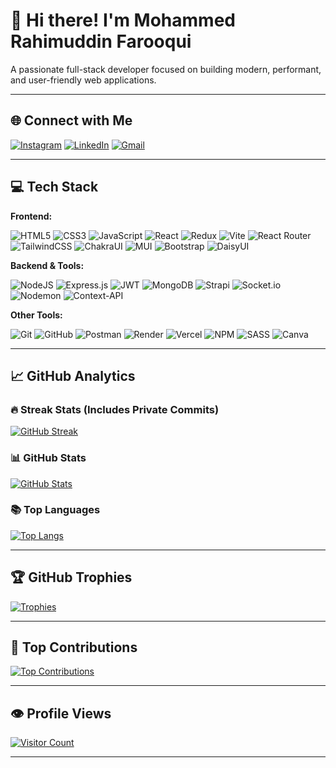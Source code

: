 # 👋 Hi there! I'm Mohammed Rahimuddin Farooqui

A passionate full-stack developer focused on building modern, performant, and user-friendly web applications.

---

## 🌐 Connect with Me

[![Instagram](https://img.shields.io/badge/Instagram-%23E4405F.svg?logo=Instagram&logoColor=white)](https://instagram.com/rahim.farooqui)
[![LinkedIn](https://img.shields.io/badge/LinkedIn-%230077B5.svg?logo=linkedin&logoColor=white)](https://www.linkedin.com/in/mohammed-rahimuddin-farooqui-276b0631a/)
[![Gmail](https://img.shields.io/badge/Email-D14836?logo=gmail&logoColor=white)](mailto:rahimfarooqui38@gmail.com)

---

## 💻 Tech Stack

**Frontend:**

![HTML5](https://img.shields.io/badge/html5-%23E34F26.svg?style=for-the-badge&logo=html5&logoColor=white)
![CSS3](https://img.shields.io/badge/css3-%231572B6.svg?style=for-the-badge&logo=css3&logoColor=white)
![JavaScript](https://img.shields.io/badge/javascript-%23323330.svg?style=for-the-badge&logo=javascript&logoColor=%23F7DF1E)
![React](https://img.shields.io/badge/react-%2320232a.svg?style=for-the-badge&logo=react&logoColor=%2361DAFB)
![Redux](https://img.shields.io/badge/redux-%23593d88.svg?style=for-the-badge&logo=redux&logoColor=white)
![Vite](https://img.shields.io/badge/vite-%23646CFF.svg?style=for-the-badge&logo=vite&logoColor=white)
![React Router](https://img.shields.io/badge/React_Router-CA4245?style=for-the-badge&logo=react-router&logoColor=white)
![TailwindCSS](https://img.shields.io/badge/tailwindcss-%2338B2AC.svg?style=for-the-badge&logo=tailwind-css&logoColor=white)
![ChakraUI](https://img.shields.io/badge/chakra-%234ED1C5.svg?style=for-the-badge&logo=chakraui&logoColor=white)
![MUI](https://img.shields.io/badge/MUI-%230081CB.svg?style=for-the-badge&logo=mui&logoColor=white)
![Bootstrap](https://img.shields.io/badge/bootstrap-%238511FA.svg?style=for-the-badge&logo=bootstrap&logoColor=white)
![DaisyUI](https://img.shields.io/badge/daisyui-5A0EF8?style=for-the-badge&logo=daisyui&logoColor=white)

**Backend & Tools:**

![NodeJS](https://img.shields.io/badge/node.js-6DA55F?style=for-the-badge&logo=node.js&logoColor=white)
![Express.js](https://img.shields.io/badge/express.js-%23404d59.svg?style=for-the-badge&logo=express&logoColor=%2361DAFB)
![JWT](https://img.shields.io/badge/JWT-black?style=for-the-badge&logo=JSON%20web%20tokens)
![MongoDB](https://img.shields.io/badge/MongoDB-%234ea94b.svg?style=for-the-badge&logo=mongodb&logoColor=white)
![Strapi](https://img.shields.io/badge/strapi-%232E7EEA.svg?style=for-the-badge&logo=strapi&logoColor=white)
![Socket.io](https://img.shields.io/badge/Socket.io-black?style=for-the-badge&logo=socket.io&badgeColor=010101)
![Nodemon](https://img.shields.io/badge/NODEMON-%23323330.svg?style=for-the-badge&logo=nodemon&logoColor=%BBDEAD)
![Context-API](https://img.shields.io/badge/Context--Api-000000?style=for-the-badge&logo=react)

**Other Tools:**

![Git](https://img.shields.io/badge/git-%23F05033.svg?style=for-the-badge&logo=git&logoColor=white)
![GitHub](https://img.shields.io/badge/github-%23121011.svg?style=for-the-badge&logo=github&logoColor=white)
![Postman](https://img.shields.io/badge/Postman-FF6C37?style=for-the-badge&logo=postman&logoColor=white)
![Render](https://img.shields.io/badge/Render-%46E3B7.svg?style=for-the-badge&logo=render&logoColor=white)
![Vercel](https://img.shields.io/badge/vercel-%23000000.svg?style=for-the-badge&logo=vercel&logoColor=white)
![NPM](https://img.shields.io/badge/NPM-%23CB3837.svg?style=for-the-badge&logo=npm&logoColor=white)
![SASS](https://img.shields.io/badge/SASS-hotpink.svg?style=for-the-badge&logo=SASS&logoColor=white)
![Canva](https://img.shields.io/badge/Canva-%2300C4CC.svg?style=for-the-badge&logo=Canva&logoColor=white)

---

## 📈 GitHub Analytics

### 🔥 Streak Stats (Includes Private Commits)
[![GitHub Streak](https://github-readme-streak-stats.herokuapp.com/?user=rahimfarooqui001&theme=highcontrast&hide_border=false)](https://git.io/streak-stats)

### 📊 GitHub Stats
[![GitHub Stats](https://github-readme-stats.vercel.app/api?username=rahimfarooqui001&show_icons=true&theme=highcontrast&count_private=true&include_all_commits=true)](https://github.com/anuraghazra/github-readme-stats)

### 📚 Top Languages
[![Top Langs](https://github-readme-stats.vercel.app/api/top-langs/?username=rahimfarooqui001&layout=compact&theme=highcontrast&count_private=true)](https://github.com/anuraghazra/github-readme-stats)

---

## 🏆 GitHub Trophies

[![Trophies](https://github-profile-trophy.vercel.app/?username=rahimfarooqui001&theme=gruvbox&no-frame=true&margin-w=4)](https://github.com/ryo-ma/github-profile-trophy)

---

## 🚀 Top Contributions

[![Top Contributions](https://github-contributor-stats.vercel.app/api?username=rahimfarooqui001&limit=5&theme=dark&combine_all_yearly_contributions=true)](https://github-contributor-stats.vercel.app)

---

## 👁️ Profile Views

[![Visitor Count](https://visitcount.itsvg.in/api?id=rahimfarooqui001&icon=0&color=8)](https://visitcount.itsvg.in)

---
